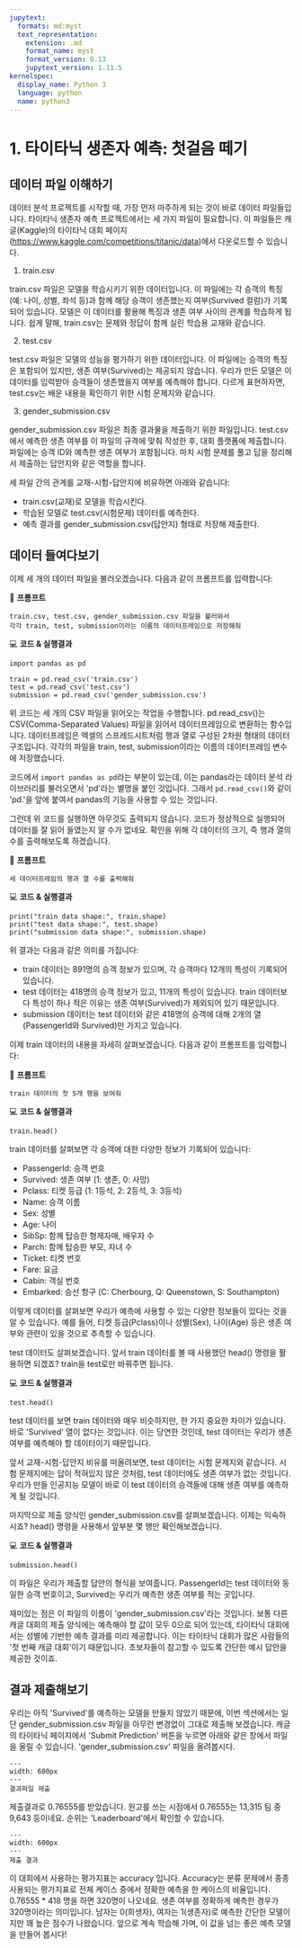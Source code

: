 ```yaml
---
jupytext:
  formats: md:myst
  text_representation:
    extension: .md
    format_name: myst
    format_version: 0.13
    jupytext_version: 1.11.5
kernelspec:
  display_name: Python 3
  language: python
  name: python3
---
```




# 1. 타이타닉 생존자 예측: 첫걸음 떼기

## 데이터 파일 이해하기
데이터 분석 프로젝트를 시작할 때, 가장 먼저 마주하게 되는 것이 바로 데이터 파일들입니다. 타이타닉 생존자 예측 프로젝트에서는 세 가지 파일이 필요합니다. 이 파일들은 캐글(Kaggle)의 타이타닉 대회 페이지(https://www.kaggle.com/competitions/titanic/data)에서 다운로드할 수 있습니다.

1. train.csv

  train.csv 파일은 모델을 학습시키기 위한 데이터입니다.
  이 파일에는 각 승객의 특징(예: 나이, 성별, 좌석 등)과 함께 해당 승객이 생존했는지 여부(Survived 컬럼)가 기록되어 있습니다. 모델은 이 데이터를 활용해 특징과 생존 여부 사이의 관계를 학습하게 됩니다.
  쉽게 말해, train.csv는 문제와 정답이 함께 실린 학습용 교재와 같습니다.

2. test.csv

  test.csv 파일은 모델의 성능을 평가하기 위한 데이터입니다.
  이 파일에는 승객의 특징은 포함되어 있지만, 생존 여부(Survived)는 제공되지 않습니다. 우리가 만든 모델은 이 데이터를 입력받아 승객들이 생존했을지 여부를 예측해야 합니다.
  다르게 표현하자면, test.csv는 배운 내용을 확인하기 위한 시험 문제지와 같습니다.

3. gender_submission.csv

  gender_submission.csv 파일은 최종 결과물을 제출하기 위한 파일입니다.
  test.csv에서 예측한 생존 여부를 이 파일의 규격에 맞춰 작성한 후, 대회 플랫폼에 제출합니다. 파일에는 승객 ID와 예측한 생존 여부가 포함됩니다.
  마치 시험 문제를 풀고 답을 정리해서 제출하는 답안지와 같은 역할을 합니다.

세 파일 간의 관계를 교재-시험-답안지에 비유하면 아래와 같습니다:
- train.csv(교재)로 모델을 학습시킨다.
- 학습된 모델로 test.csv(시험문제) 데이터를 예측한다.
- 예측 결과를 gender_submission.csv(답안지) 형태로 저장해 제출한다.



## 데이터 들여다보기

이제 세 개의 데이터 파일을 불러오겠습니다. 다음과 같이 프롬프트를 입력합니다:

📝 **프롬프트**
```
train.csv, test.csv, gender_submission.csv 파일을 불러와서 
각각 train, test, submission이라는 이름의 데이터프레임으로 저장해줘
```

💻 **코드 & 실행결과**
```{code-cell}
import pandas as pd

train = pd.read_csv('train.csv')
test = pd.read_csv('test.csv')
submission = pd.read_csv('gender_submission.csv')
```

위 코드는 세 개의 CSV 파일을 읽어오는 작업을 수행합니다. pd.read_csv()는 CSV(Comma-Separated Values) 파일을 읽어서 데이터프레임으로 변환하는 함수입니다. 데이터프레임은 엑셀의 스프레드시트처럼 행과 열로 구성된 2차원 형태의 데이터 구조입니다. 각각의 파일을 train, test, submission이라는 이름의 데이터프레임 변수에 저장했습니다. 

코드에서 `import pandas as pd`라는 부분이 있는데, 이는 pandas라는 데이터 분석 라이브러리를 불러오면서 'pd'라는 별명을 붙인 것입니다. 그래서 `pd.read_csv()`와 같이 'pd.'을 앞에 붙여서 pandas의 기능을 사용할 수 있는 것입니다.




그런데 위 코드를 실행하면 아무것도 출력되지 않습니다. 코드가 정상적으로 실행되어 데이터를 잘 읽어 들였는지 알 수가 없네요. 확인을 위해 각 데이터의 크기, 즉 행과 열의 수를 출력해보도록 하겠습니다.

📝 **프롬프트**

```
세 데이터프레임의 행과 열 수를 출력해줘
```

💻 **코드 & 실행결과**

```{code-cell}
print("train data shape:", train.shape)
print("test data shape:", test.shape)
print("submission data shape:", submission.shape)
```

위 결과는 다음과 같은 의미를 가집니다:

- train 데이터는 891명의 승객 정보가 있으며, 각 승객마다 12개의 특성이 기록되어 있습니다.
- test 데이터는 418명의 승객 정보가 있고, 11개의 특성이 있습니다. train 데이터보다 특성이 하나 적은 이유는 생존 여부(Survived)가 제외되어 있기 때문입니다.
- submission 데이터는 test 데이터와 같은 418명의 승객에 대해 2개의 열(PassengerId와 Survived)만 가지고 있습니다.




이제 train 데이터의 내용을 자세히 살펴보겠습니다. 다음과 같이 프롬프트를 입력합니다:

📝 **프롬프트**
```
train 데이터의 첫 5개 행을 보여줘
```

💻 **코드 & 실행결과**
```{code-cell}
train.head()
```

train 데이터를 살펴보면 각 승객에 대한 다양한 정보가 기록되어 있습니다:
- PassengerId: 승객 번호
- Survived: 생존 여부 (1: 생존, 0: 사망)
- Pclass: 티켓 등급 (1: 1등석, 2: 2등석, 3: 3등석)
- Name: 승객 이름
- Sex: 성별
- Age: 나이
- SibSp: 함께 탑승한 형제자매, 배우자 수
- Parch: 함께 탑승한 부모, 자녀 수
- Ticket: 티켓 번호
- Fare: 요금
- Cabin: 객실 번호
- Embarked: 승선 항구 (C: Cherbourg, Q: Queenstown, S: Southampton)

이렇게 데이터를 살펴보면 우리가 예측에 사용할 수 있는 다양한 정보들이 있다는 것을 알 수 있습니다. 예를 들어, 티켓 등급(Pclass)이나 성별(Sex), 나이(Age) 등은 생존 여부와 관련이 있을 것으로 추측할 수 있습니다.



test 데이터도 살펴보겠습니다. 앞서 train 데이터를 볼 때 사용했던 head() 명령을 활용하면 되겠죠? train을 test로만 바꿔주면 됩니다.

💻 **코드 & 실행결과**
```{code-cell}
test.head()
```

test 데이터를 보면 train 데이터와 매우 비슷하지만, 한 가지 중요한 차이가 있습니다. 바로 'Survived' 열이 없다는 것입니다. 이는 당연한 것인데, test 데이터는 우리가 생존 여부를 예측해야 할 데이터이기 때문입니다.

앞서 교재-시험-답안지 비유를 떠올려보면, test 데이터는 시험 문제지와 같습니다. 시험 문제지에는 답이 적혀있지 않은 것처럼, test 데이터에도 생존 여부가 없는 것입니다. 우리가 만들 인공지능 모델이 바로 이 test 데이터의 승객들에 대해 생존 여부를 예측하게 될 것입니다.



마지막으로 제출 양식인 gender_submission.csv를 살펴보겠습니다. 이제는 익숙하시죠? head() 명령을 사용해서 앞부분 몇 행만 확인해보겠습니다.

💻 **코드 & 실행결과**
```{code-cell}
submission.head()
```

이 파일은 우리가 제출할 답안의 형식을 보여줍니다. PassengerId는 test 데이터와 동일한 승객 번호이고, Survived는 우리가 예측한 생존 여부를 적는 곳입니다.

재미있는 점은 이 파일의 이름이 'gender_submission.csv'라는 것입니다. 보통 다른 캐글 대회의 제출 양식에는 예측해야 할 값이 모두 0으로 되어 있는데, 타이타닉 대회에서는 성별에 기반한 예측 결과를 미리 제공합니다. 이는 타이타닉 대회가 많은 사람들의 '첫 번째 캐글 대회'이기 때문입니다. 초보자들이 참고할 수 있도록 간단한 예시 답안을 제공한 것이죠.



## 결과 제출해보기

우리는 아직 'Survived'를 예측하는 모델을 만들지 않았기 때문에, 이번 섹션에서는 일단 gender_submission.csv 파일을 아무런 변경없이 그대로 제출해 보겠습니다. 캐글의 타이타닉 페이지에서 'Submit Prediction' 버튼을 누르면 아래와 같은 창에서 파일을 올릴 수 있습니다. 'gender_submission.csv' 파일을 올려봅시다.

```{figure} ./images/11-1.png
---
width: 600px
---
결과파일 제출
```


제출결과로 0.76555를 받았습니다. 원고를 쓰는 시점에서 0.76555는 13,315 팀 중 9,643 등이네요. 순위는 'Leaderboard'에서 확인할 수 있습니다.

```{figure} ./images/11-2.png
---
width: 600px
---
제출 결과
```

이 대회에서 사용하는 평가지표는 accuracy 입니다. Accuracy는 분류 문제에서 종종 사용되는 평가지표로 전체 케이스 중에서 정확한 예측을 한 케이스의 비율입니다. 0.76555 * 418 명을 하면 320명이 나오네요. 생존 여부를 정확하게 예측한 경우가 320명이라는 의미입니다. 남자는 0(희생자), 여자는 1(생존자)로 예측한 간단한 모델이지만 꽤 높은 점수가 나왔습니다. 앞으로 계속 학습해 가며, 이 값을 넘는 좋은 예측 모델을 만들어 봅시다!



